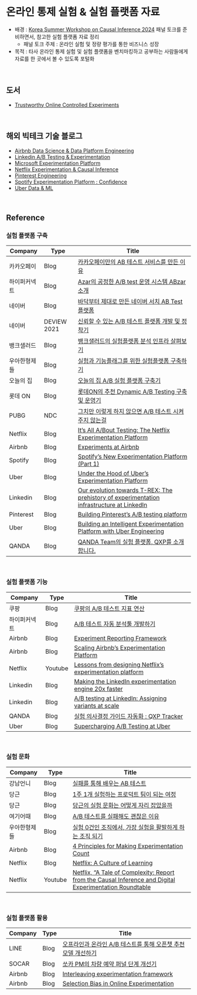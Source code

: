 # 온라인 통제 실험 & 실험 플랫폼 자료
- 배경 : [Korea Summer Workshop on Causal Inference 2024](https://sites.google.com/view/causal-inference2024) 패널 토크를 준비하면서, 참고한 실험 플랫폼 자료 정리
  - 패널 토크 주제 : 온라인 실험 및 정량 평가를 통한 비즈니스 성장
- 목적 : 타사 온라인 통제 실험 및 실험 플랫폼을 벤치마킹하고 공부하는 사람들에게 자료를 한 곳에서 볼 수 있도록 포털화


<br> 

## 도서 
- [Trustworthy Online Controlled Experiments](https://product.kyobobook.co.kr/detail/S000003104944)

<br> 

## 해외 빅테크 기술 블로그
- [Airbnb Data Science & Data Platform Engineering](https://medium.com/airbnb-engineering/data/home)
- [Linkedin A/B Testing & Experimentation](https://www.linkedin.com/blog/engineering/ab-testing-experimentation)
- [Microsoft Experimentation Platform](https://www.microsoft.com/en-us/research/group/experimentation-platform-exp/)
- [Netflix Experimentation & Causal Inference](https://research.netflix.com/research-area/experimentation-and-causal-inference)
- [Pinterest Engineering](https://medium.com/@Pinterest_Engineering)
- [Spotify Experimentation Platform : Confidence](https://confidence.spotify.com/blog) 
- [Uber Data & ML](https://www.uber.com/en-KR/blog/engineering/data/?uclick_id=95eafdb7-907e-4793-9a2d-38f0d6a38820)

<br>

## Reference
### 실험 플랫폼 구축
| Company | Type | Title |
|---------|---------|-----------------------------------------------------|
| 카카오페이 | Blog | [카카오페이만의 AB 테스트 서비스를 만든 이유](https://tech.kakaopay.com/post/kakaopay-growth-platform-abtest/) |
| 하이퍼커넥트 | Blog | [Azar의 공정한 A/B test 운영 시스템 ABzar 소개](https://hyperconnect.github.io/2020/08/26/azar-ab-test.html) |
| 네이버 | Blog | [바닥부터 제대로 만든 네이버 서치 AB Test 플랫폼](https://brunch.co.kr/@lifidea/42) |
| 네이버 | DEVIEW 2021 | [신뢰할 수 있는 A/B 테스트 플랫폼 개발 및 정착기](https://tv.naver.com/v/23651289) |
| 뱅크샐러드 | Blog | [뱅크샐러드의 실험플랫폼 분석 인프라 살펴보기](https://blog.banksalad.com/tech/experiment-platform-analysis-architecture/) |
| 우아한형제들 | Blog | [실험과 기능플래그를 위한 실험플랫폼 구축하기](https://techblog.woowahan.com/9935/) |
| 오늘의 집 | Blog | [오늘의 집 A/B 실험 플랫폼 구축기](https://www.bucketplace.com/post/2021-10-29-오늘의집-a-b-실험-플랫폼-구축기/) |
| 롯데 ON | Blog | [롯데ON의 추천 Dynamic A/B Testing 구축 및 운영기](https://techblog.lotteon.com/롯데on의-추천-dynamic-a-b-testing-구축-및-운영기-c5c52ebbc92f) |
| PUBG | NDC | [그치만 이렇게 하지 않으면 A/B 테스트 시켜주지 않는걸](https://www.youtube.com/watch?v=-awjLPFeLaY) |
| Netflix | Blog | [It’s All A/Bout Testing: The Netflix Experimentation Platform](https://netflixtechblog.com/its-all-a-bout-testing-the-netflix-experimentation-platform-4e1ca458c15) |
| Airbnb | Blog | [Experiments at Airbnb](https://medium.com/airbnb-engineering/experiments-at-airbnb-e2db3abf39e7) |
| Spotify | Blog | [Spotify’s New Experimentation Platform (Part 1)](https://engineering.atspotify.com/2020/10/spotifys-new-experimentation-platform-part-1/) |
| Uber | Blog | [Under the Hood of Uber’s Experimentation Platform](https://www.uber.com/en-KR/blog/xp/) |
| Linkedin | Blog | [Our evolution towards T-REX: The prehistory of experimentation infrastructure at LinkedIn](https://www.linkedin.com/blog/engineering/ab-testing-experimentation/our-evolution-towards-t-rex-the-prehistory-of-experimentation-i) | 
| Pinterest | Blog | [Building Pinterest’s A/B testing platform](https://medium.com/pinterest-engineering/building-pinterests-a-b-testing-platform-ab4934ace9f4) |
| Uber | Blog | [Building an Intelligent Experimentation Platform with Uber Engineering](https://www.uber.com/en-KR/blog/experimentation-platform/) |
| QANDA | Blog |  [QANDA Team의 실험 플랫폼, QXP를 소개합니다.](https://blog.mathpresso.com/qanda-team-의-실험-플랫폼-qxp-를-소개합니다-e8a0abfbbb8e) |

<br>

### 실험 플랫폼 기능
| Company | Type | Title |
|---------|---------|-----------------------------------------------------|
| 쿠팡 | Blog | [쿠팡의 A/B 테스트 지표 연산](https://medium.com/coupang-engineering/calculating-a-b-test-metrics-d3f6dff14c73) |
| 하이퍼커넥트 | Blog | [A/B 테스트 자동 분석툴 개발하기](https://hyperconnect.github.io/2021/02/26/auto-stats-test.html) |
| Airbnb | Blog | [Experiment Reporting Framework](https://medium.com/airbnb-engineering/experiment-reporting-framework-4e3fcd29e6c0) |
| Airbnb | Blog | [Scaling Airbnb’s Experimentation Platform](https://medium.com/airbnb-engineering/https-medium-com-jonathan-parks-scaling-erf-23fd17c91166) |
| Netflix | Youtube | [Lessons from designing Netflix’s experimentation platform](https://www.youtube.com/watch?v=uK-Nf12Qtw8) |
| Linkedin | Blog | [Making the LinkedIn experimentation engine 20x faster](https://www.linkedin.com/blog/engineering/ab-testing-experimentation/making-the-linkedin-experimentation-engine-20x-faster) |
| Linkedin | Blog | [A/B testing at LinkedIn: Assigning variants at scale](https://www.linkedin.com/blog/engineering/ab-testing-experimentation/a-b-testing-variant-assignment) |
| QANDA | Blog | [실험 의사결정 가이드 자동화 : QXP Tracker](https://blog.mathpresso.com/실험-tracking-b3e5ba7b3004) |
| Uber | Blog | [Supercharging A/B Testing at Uber](https://www.uber.com/en-KR/blog/supercharging-a-b-testing-at-uber/) 

<br>

### 실험 문화
| Company | Type | Title |
|---------|---------|-----------------------------------------------------|
| 강남언니 | Blog | [실패를 통해 배우는 AB 테스트](https://blog.gangnamunni.com/post/AB-test-Baisc) |
| 당근 | Blog | [1주 1개 실험하는 프로덕트 팀이 되는 여정](https://about.daangn.com/blog/archive/당근마켓-실험문화-데이터가치화팀/) |
| 당근 | Blog | [당근의 실험 문화는 어떻게 자리 잡았을까](https://about.daangn.com/blog/archive/당근-실험-문화-pm-데이터/) |
| 여기어때 | Blog | [A/B 테스트를 실패해도 괜찮은 이유](https://techblog.gccompany.co.kr/a-b-테스트를-실패해도-괜찮은-이유-c1ace9169823) |
| 우아한형제들 | Blog | [실험 0건인 조직에서, 가장 실험을 활발하게 하는 조직 되기](https://techblog.woowahan.com/13726/) |
| Airbnb | Blog | [4 Principles for Making Experimentation Count](https://medium.com/airbnb-engineering/4-principles-for-making-experimentation-count-7a5f1a5268a) |
| Netflix | Blog | [Netflix: A Culture of Learning](https://netflixtechblog.com/netflix-a-culture-of-learning-394bc7d0f94c) |
| Netflix | Youtube | [Netflix, “A Tale of Complexity: Report from the Causal Inference and Digital Experimentation Roundtable](https://www.youtube.com/watch?v=hKlnvaESwd8) |

<br>

### 실험 플랫폼 활용
| Company | Type | Title |
|---------|---------|-----------------------------------------------------|
| LINE | Blog | [오프라인과 온라인 A/B 테스트를 통해 오픈챗 추천 모델 개선하기](https://techblog.lycorp.co.jp/ko/improve-openchat-recommendation-model-with-offline-and-online-ab-test) |
| SOCAR | Blog | [쏘카 PM의 차량 예약 퍼널 단계 개선기](https://tech.socarcorp.kr/product/2022/06/02/reservation-funnel-improvement-with-abtest.html) |
| Airbnb | Blog | [Interleaving experimentation framework](https://medium.com/airbnb-engineering/beyond-a-b-test-speeding-up-airbnb-search-ranking-experimentation-through-interleaving-7087afa09c8e) |
| Airbnb | Blog | [Selection Bias in Online Experimentation](https://medium.com/airbnb-engineering/selection-bias-in-online-experimentation-c3d67795cceb) |
